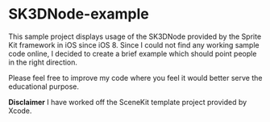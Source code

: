 SK3DNode-example
================

This sample project displays usage of the SK3DNode provided by the Sprite Kit framework in iOS since iOS 8. Since I could not find any working sample code online, I decided to create a brief example which should point people in the right direction.

Please feel free to improve my code where you feel it would better serve the educational purpose.


__Disclaimer__
I have worked off the SceneKit template project provided by Xcode.
